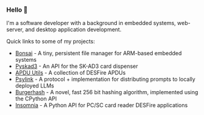 ### Hello 👋

I'm a software developer with a background in embedded systems, web-server, and desktop application development.

Quick links to some of my projects:

- [Bonsai](https://github.com/HotelSierraWhiskey/bonsai) - A tiny, persistent file manager for ARM-based embedded systems
- [Pyskad3](https://github.com/HotelSierraWhiskey/pyskad3) - An API for the SK-AD3 card dispenser
- [APDU Utils](https://github.com/HotelSierraWhiskey/apdu_utils) - A collection of DESFire APDUs
- [Psylink](https://github.com/HotelSierraWhiskey/psylink) - A protocol + implementation for distributing prompts to locally deployed LLMs
- [Burgerhash](https://github.com/HotelSierraWhiskey/burgerhash) -  A novel, fast 256 bit hashing algorithm, implemented using the CPython API
- [Insomnia](https://github.com/HotelSierraWhiskey/insomnia) - A Python API for PC/SC card reader DESFire applications 
